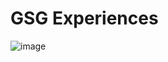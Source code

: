 # GSG Experiences
![image](https://github.com/user-attachments/assets/5e8135e3-6afb-459c-ae9c-3fce145eee6b)
